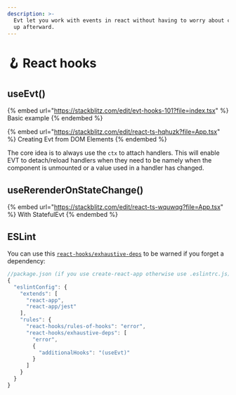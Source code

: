 ```yaml
---
description: >-
  Evt let you work with events in react without having to worry about cleaning
  up afterward.
---
```


# 🪝 React hooks

## useEvt()

{% embed url="https://stackblitz.com/edit/evt-hooks-101?file=index.tsx" %}
Basic example
{% endembed %}

{% embed url="https://stackblitz.com/edit/react-ts-hqhuzk?file=App.tsx" %}
Creating Evt from DOM Elements
{% endembed %}

The core idea is to always use the `ctx` to attach handlers. This will enable EVT to detach/reload handlers when they need to be namely when the component is unmounted or a value used in a handler has changed. &#x20;

## useRerenderOnStateChange()

{% embed url="https://stackblitz.com/edit/react-ts-wquwqg?file=App.tsx" %}
With StatefulEvt
{% endembed %}

## ESLint

You can use this [`react-hooks/exhaustive-deps`](https://github.com/facebook/react/blob/master/packages/eslint-plugin-react-hooks/README.md#advanced-configuration) to be warned if you forget a dependency:

```javascript
//package.json (if you use create-react-app otherwise use .eslintrc.js) 
{
  "eslintConfig": {
    "extends": [
      "react-app",
      "react-app/jest"
    ],
    "rules": {
      "react-hooks/rules-of-hooks": "error",
      "react-hooks/exhaustive-deps": [
        "error",
        {
          "additionalHooks": "(useEvt)"
        }
      ]
    }
  }
}
```

